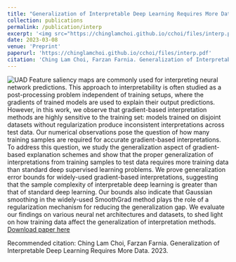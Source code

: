 ```yaml
---
title: "Generalization of Interpretable Deep Learning Requires More Data"
collection: publications
permalink: /publication/interp
excerpt: '<img src="https://chinglamchoi.github.io/cchoi/files/interp.png" width="60%" class="center"> <br> <style> .center {display: block; margin-left: auto; margin-right: auto; width: 50%;} </style> Feature saliency maps are commonly used for interpreting neural network predictions. This approach to interpretability is often studied as a post-processing problem independent of training setups, where the gradients of trained models are used to explain their output predictions. However, in this work, we observe that gradient-based interpretation methods are highly sensitive to the training set: models trained on disjoint datasets without regularization produce inconsistent interpretations across test data. Our numerical observations pose the question of how many training samples are required for accurate gradient-based interpretations. To address this question, we study the generalization aspect of gradient-based explanation schemes and show that the proper generalization of interpretations from training samples to test data requires more training data than standard deep supervised learning problems. We prove generalization error bounds for widely-used gradient-based interpretations, suggesting that the sample complexity of interpretable deep learning is greater than that of standard deep learning. Our bounds also indicate that Gaussian smoothing in the widely-used SmoothGrad method plays the role of a regularization mechanism for reducing the generalization gap. We evaluate our findings on various neural net architectures and datasets, to shed light on how training data affect the generalization of interpretation methods.'
date: 2023-03-08
venue: 'Preprint'
paperurl: 'https://chinglamchoi.github.io/cchoi/files/interp.pdf'
citation: 'Ching Lam Choi, Farzan Farnia. Generalization of Interpretable Deep Learning Requires More Data. 2023.'
---
```

![UAD](https://chinglamchoi.github.io/cchoi/files/interp.png)
Feature saliency maps are commonly used for interpreting neural network predictions. This approach to interpretability is often studied as a post-processing problem independent of training setups, where the gradients of trained models are used to explain their output predictions. However, in this work, we observe that gradient-based interpretation methods are highly sensitive to the training set: models trained on disjoint datasets without regularization produce inconsistent interpretations across test data. Our numerical observations pose the question of how many training samples are required for accurate gradient-based interpretations. To address this question, we study the generalization aspect of gradient-based explanation schemes and show that the proper generalization of interpretations from training samples to test data requires more training data than standard deep supervised learning problems. We prove generalization error bounds for widely-used gradient-based interpretations, suggesting that the sample complexity of interpretable deep learning is greater than that of standard deep learning. Our bounds also indicate that Gaussian smoothing in the widely-used SmoothGrad method plays the role of a regularization mechanism for reducing the generalization gap. We evaluate our findings on various neural net architectures and datasets, to shed light on how training data affect the generalization of interpretation methods.
[Download paper here](https://chinglamchoi.github.io/cchoi/files/interp.pdf)

Recommended citation: Ching Lam Choi, Farzan Farnia. Generalization of Interpretable Deep Learning Requires More Data. 2023.
